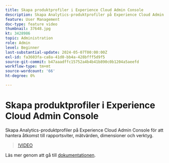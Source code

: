 ```yaml
---
title: Skapa produktprofiler i Experience Cloud Admin Console
description: Skapa Analytics-produktprofiler på Experience Cloud Admin Console för att hantera åtkomst till rapportsviter, mätvärden, dimensioner och verktyg.
feature: User Management
doc-type: feature video
thumbnail: 37648.jpg
kt: 3428986
topic: Administration
role: Admin
level: Beginner
last-substantial-update: 2024-05-07T00:00:00Z
exl-id: fa3603fa-ca8a-41d0-bb4a-428bfff5d9f5
source-git-commit: b47aaadffc15752a4b4b41b890c0b1204a5aeefd
workflow-type: tm+mt
source-wordcount: '66'
ht-degree: 0%

---
```


# Skapa produktprofiler i Experience Cloud Admin Console

Skapa Analytics-produktprofiler på Experience Cloud Admin Console för att hantera åtkomst till rapportsviter, mätvärden, dimensioner och verktyg.

>[!VIDEO](https://video.tv.adobe.com/v/3448811/?learn=on&captions=swe)

Läs mer genom att gå till [dokumentationen](https://experienceleague.adobe.com/sv/docs/analytics/admin/admin-console/permissions/product-profile).
